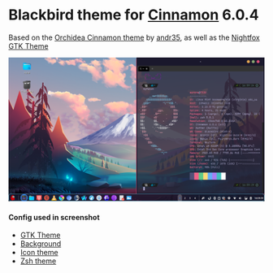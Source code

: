 <h1>Blackbird theme for <a href="https://github.com/linuxmint/cinnamon">Cinnamon</a> 6.0.4</h1>
<p>Based on the <a href="https://github.com/linuxmint/cinnamon-spices-themes/tree/master/Orchidea">Orchidea Cinnamon theme</a> by <a href="https://github.com/andr35">andr35</a>, as well as the <a href="https://github.com/Fausto-Korpsvart/Nightfox-GTK-Theme">Nightfox GTK Theme</a></p>
<img src="https://raw.githubusercontent.com/SolidLamp/Blackbird-Cinnamon-theme/main//Blackbird/cinnamon/thumbnail.png">
<br>
<h4>Config used in screenshot</h4>
<ul>
  <li><a href="https://github.com/Fausto-Korpsvart/Nightfox-GTK-Theme">GTK Theme</a></li>
  <li><a href="https://github.com/Gingeh/wallpapers">Background</a></li>
  <li><a href="https://gitlab.com/aiyahm/FairyWren-Icons">Icon theme</a></li>
  <li><a href="https://github.com/romkatv/powerlevel10k">Zsh theme</a></li>
</ul>
